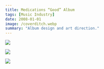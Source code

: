 ```yaml
---
title: Medications “Good” Album
tags: [Music Industry]
date: 2008-01-01
image: /coverditch.webp
summary: "Album design and art direction."
---
```


![](/back-2.webp)

![](/disc.webp)

![](/discwithinlay.webp)